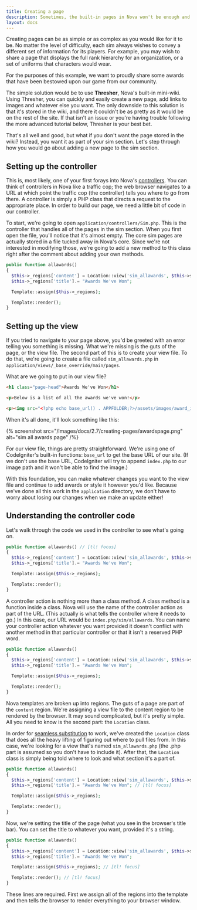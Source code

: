 ```yaml
---
title: Creating a page
description: Sometimes, the built-in pages in Nova won't be enough and you need to create a new page for you sim to hold new information.
layout: docs
---
```


Creating pages can be as simple or as complex as you would like for it to be. No matter the level of difficulty, each sim always wishes to convey a different set of information for its players. For example, you may wish to share a page that displays the full rank hierarchy for an organization, or a set of uniforms that characters would wear.

For the purposes of this example, we want to proudly share some awards that have been bestowed upon our game from our community.

The simple solution would be to use **Thresher**, Nova's built-in mini-wiki. Using Thresher, you can quickly and easily create a new page, add links to images and whatever else you want. The only downside to this solution is that it's stored in the wiki, and there it couldn't be as pretty as it would be on the rest of the site. If that isn't an issue or you're having trouble following the more advanced tutorial below, Thresher is your best bet.

That's all well and good, but what if you don't want the page stored in the wiki? Instead, you want it as part of your sim section. Let's step through how you would go about adding a new page to the sim section.

## Setting up the controller

This is, most likely, one of your first forays into Nova's [controllers](/docs/2.7/controllers). You can think of controllers in Nova like a traffic cop; the web browser navigates to a URL at which point the traffic cop (the controller) tells you where to go from there. A controller is simply a PHP class that directs a request to the appropriate place. In order to build our page, we need a little bit of code in our controller.

To start, we're going to open `application/controllers/Sim.php`. This is the controller that handles all of the pages in the sim section. When you first open the file, you'll notice that it's almost empty. The core sim pages are actually stored in a file tucked away in Nova's core. Since we're not interested in modifying those, we're going to add a new method to this class right after the comment about adding your own methods.

```php
public function allawards()
{
  $this->_regions['content'] = Location::view('sim_allawards', $this->skin, 'main', false);
  $this->_regions['title'].= "Awards We've Won";

  Template::assign($this->_regions);

  Template::render();
}
```

## Setting up the view

If you tried to navigate to your page above, you'd be greeted with an error telling you something is missing. What we're missing is the guts of the page, or the view file. The second part of this is to create your view file. To do that, we're going to create a file called `sim_allawards.php` in `application/views/_base_override/main/pages`.

What are we going to put in our view file?

```html
<h1 class="page-head">Awards We've Won</h1>

<p>Below is a list of all the awards we've won!</p>

<p><img src="<?php echo base_url() . APPFOLDER;?>/assets/images/award_image.jpg" /></p>
```

When it's all done, it'll look something like this:

{% screenshot src="/images/docs/2.7/creating-pages/awardspage.png" alt="sim all awards page" /%}

For our view file, things are pretty straightforward. We're using one of CodeIgniter's built-in functions: `base_url` to get the base URL of our site. (If we don't use the base URL, CodeIgniter will try to append `index.php` to our image path and it won't be able to find the image.)

With this foundation, you can make whatever changes you want to the view file and continue to add awards or style it however you'd like. Because we've done all this work in the `application` directory, we don't have to worry about losing our changes when we make an update either!

## Understanding the controller code

Let's walk through the code we used in the controller to see what's going on.

```php
public function allawards() // [tl! focus]
{
  $this->_regions['content'] = Location::view('sim_allawards', $this->skin, 'main', false);
  $this->_regions['title'].= "Awards We've Won";

  Template::assign($this->_regions);

  Template::render();
}
```

A controller action is nothing more than a class method. A class method is a function inside a class. Nova will use the name of the controller action as part of the URL. (This actually is what tells the controller where it needs to go.) In this case, our URL would be `index.php/sim/allawards`. You can name your controller action whatever you want provided it doesn't conflict with another method in that particular controller or that it isn't a reserved PHP word.

```php
public function allawards()
{
  $this->_regions['content'] = Location::view('sim_allawards', $this->skin, 'main', false); // [tl! focus]
  $this->_regions['title'].= "Awards We've Won";

  Template::assign($this->_regions);

  Template::render();
}
```

Nova templates are broken up into regions. The guts of a page are part of the `content` region. We're assigning a view file to the content region to be rendered by the browser. It may sound complicated, but it's pretty simple. All you need to know is the second part: the `Location` class.

In order for [seamless substitution](/docs/2.7/seamless-substitution) to work, we've created the `Location` class that does all the heavy lifting of figuring out where to pull files from. In this case, we're looking for a view that's named `sim_allawards.php` (the .php part is assumed so you don't have to include it). After that, the `Location` class is simply being told where to look and what section it's a part of.

```php
public function allawards()
{
  $this->_regions['content'] = Location::view('sim_allawards', $this->skin, 'main', false);
  $this->_regions['title'].= "Awards We've Won"; // [tl! focus]

  Template::assign($this->_regions);

  Template::render();
}
```

Now, we're setting the title of the page (what you see in the browser's title bar). You can set the title to whatever you want, provided it's a string.

```php
public function allawards()
{
  $this->_regions['content'] = Location::view('sim_allawards', $this->skin, 'main', false);
  $this->_regions['title'].= "Awards We've Won";

  Template::assign($this->_regions); // [tl! focus]

  Template::render(); // [tl! focus]
}
```

These lines are required. First we assign all of the regions into the template and then tells the browser to render everything to your browser window.
